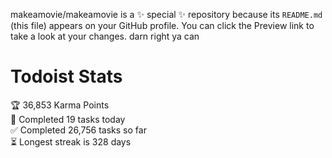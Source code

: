 makeamovie/makeamovie is a ✨ special ✨ repository because its `README.md` (this file) appears on your GitHub profile.
You can click the Preview link to take a look at your changes. darn right ya can

# Todoist Stats

<!-- TODO-IST:START -->
🏆  36,853 Karma Points           
🌸  Completed 19 tasks today           
✅  Completed 26,756 tasks so far           
⏳  Longest streak is 328 days
<!-- TODO-IST:END -->